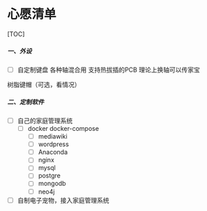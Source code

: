 # 心愿清单

[TOC]


##### 一、外设



- [ ] 自定制键盘 各种轴混合用 支持热拔插的PCB  理论上换轴可以传家宝

树脂键帽（可选，看情况）





##### 二、定制软件

- [ ] 自己的家庭管理系统
    - [ ] docker docker-compose
        - [ ] mediawiki
        - [ ] wordpress
        - [ ] Anaconda
        - [ ] nginx
        - [ ] mysql
        - [ ] postgre
        - [ ] mongodb
        - [ ] neo4j 
- [ ] 自制电子宠物，接入家庭管理系统

